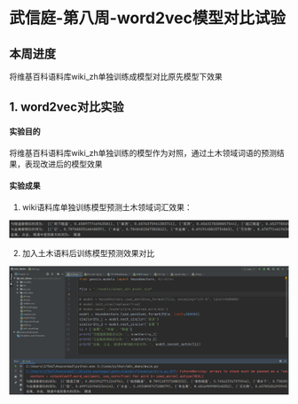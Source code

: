 # 武信庭-第八周-word2vec模型对比试验

## 本周进度

将维基百科语料库wiki_zh单独训练成模型对比原先模型下效果

## 1. word2vec对比实验

#### 实验目的

将维基百科语料库wiki_zh单独训练的模型作为对照，通过土木领域词语的预测结果，表现改进后的模型效果

#### 实验成果

1. wiki语料库单独训练模型预测土木领域词汇效果：

![w2v_wiki](image/w2v_wiki-1607436950006.png)

2. 加入土木语料后训练模型预测效果对比

![w2v](image/w2v-1607436976673.png)

